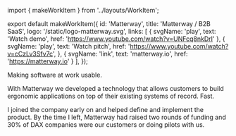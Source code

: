 import { makeWorkItem } from '../layouts/WorkItem';

export default makeWorkItem({
  id: 'Matterway',
  title: 'Matterway / B2B SaaS',
  logo: '/static/logo-matterway.svg',
  links: [
    {
      svgName: 'play',
      text: 'Watch demo',
      href: 'https://www.youtube.com/watch?v=UNFcq8nkDrI'
    },
    {
      svgName: 'play',
      text: 'Watch pitch',
      href: 'https://www.youtube.com/watch?v=cCzLv3Sfv7c',
    },
    {
      svgName: 'link',
      text: 'matterway.io',
      href: 'https://matterway.io'
    }
  ],
});


Making software at work usable.

With Matterway we developed a technology that allows customers to build
ergonomic applications on top of their existing systems of record. Fast.

I joined the company early on and helped define and implement the product.
By the time I left, Matterway had raised two rounds of funding and 30% of
DAX companies were our customers or doing pilots with us.
